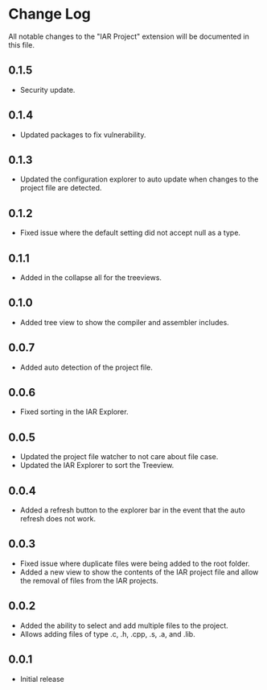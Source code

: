 # Change Log

All notable changes to the "IAR Project" extension will be documented in this file.

## 0.1.5

- Security update.

## 0.1.4

- Updated packages to fix vulnerability.

## 0.1.3

- Updated the configuration explorer to auto update when changes to the project file are detected.

## 0.1.2

- Fixed issue where the default setting did not accept null as a type.

## 0.1.1

- Added in the collapse all for the treeviews.

## 0.1.0

- Added tree view to show the compiler and assembler includes.

## 0.0.7

- Added auto detection of the project file.

## 0.0.6

- Fixed sorting in the IAR Explorer.

## 0.0.5

- Updated the project file watcher to not care about file case.
- Updated the IAR Explorer to sort the Treeview.

## 0.0.4

- Added a refresh button to the explorer bar in the event that the auto refresh does not work.

## 0.0.3

- Fixed issue where duplicate files were being added to the root folder.
- Added a new view to show the contents of the IAR project file and allow the removal of files from the IAR projects.

## 0.0.2

- Added the ability to select and add multiple files to the project.
- Allows adding files of type .c, .h, .cpp, .s, .a, and .lib.

## 0.0.1

- Initial release